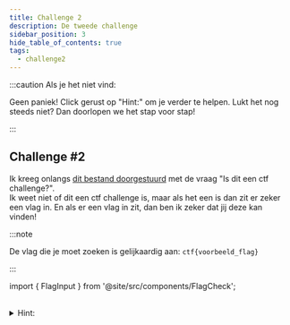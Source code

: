 ```yaml
---
title: Challenge 2
description: De tweede challenge
sidebar_position: 3
hide_table_of_contents: true
tags:
  - challenge2
---
```


:::caution Als je het niet vind:

Geen paniek! Click gerust op "Hint:" om je verder te helpen.
Lukt het nog steeds niet? Dan doorlopen we het stap voor stap!

:::

## Challenge #2

Ik kreeg onlangs [dit bestand doorgestuurd](./assets/challenge2.txt) met de vraag "Is dit een ctf challenge?".<br/>Ik weet niet of dit een ctf challenge is, maar als het een is dan zit er zeker een vlag in. En als er een vlag in zit, dan ben ik zeker dat jij deze kan vinden!

:::note

De vlag die je moet zoeken is gelijkaardig aan: ``ctf{voorbeeld_flag}``

:::

import { FlagInput } from '@site/src/components/FlagCheck';

<FlagInput flagNumber="1" />
<br/>

<details>
    <summary>Hint:</summary>
    <div>
        <div>Alles van de warm-up zit hierin samen.</div>
        <br/>
        <details>
            <summary>Oplossing:</summary>
            <div>
                <div>Het is een .gif file opgeslaan als .txt en daarna geëncodeerd naar hex en dan naar base64!</div>
                <br/>
                <details>
                <summary>De vlag:</summary>
                <div>
                    <p>Eens je deze decodeert van base64 en dan van hex & daarna opslaat als .gif vind je de vlag:</p>
                    <p>Geef de gevonden vlag in hierboven en zie als ze juist is!</p>
                </div>
                </details>
            </div>
        </details>
  </div>
</details>